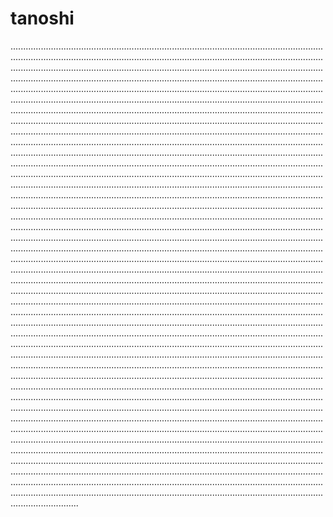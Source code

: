 # tanoshi
...............................................................................................................................................................................................................................................................................................................................................................................................................................................................................................................................................................................................................................................................................................................................................................................................................................................................................................................................................................................................................................................................................................................................................................................................................................................................................................................................................................................................................................................................................................................................................................................................................................................................................................................................................................................................................................................................................................................................................................................................................................................................................................................................................................................................................................................................................................................................................................................................................................................................................................................................................................................................................................................................................................................................................................................................................................................................................................................................................................................................................................................................................................................................................................................................................................................................................................................................................................................................................................................................................................................................................................................................................................................................................................................................................................................................................................................................................................................................................................................................................................................................................................................................................................................................................................................................................................................................................................................................................................................................................................................................................................................................................................................................................................................................................................................................................................................................................................................................................................................................................................................................................................................................................................................................................................................................................................................................................................................................................................................................................................................................................................................